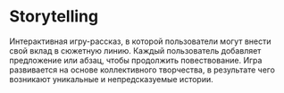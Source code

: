 # Storytelling

Интерактивная игру-рассказ, в которой пользователи могут внести свой вклад в сюжетную линию. Каждый пользователь добавляет предложение или абзац, чтобы продолжить повествование. Игра развивается на основе коллективного творчества, в результате чего возникают уникальные и непредсказуемые истории.
